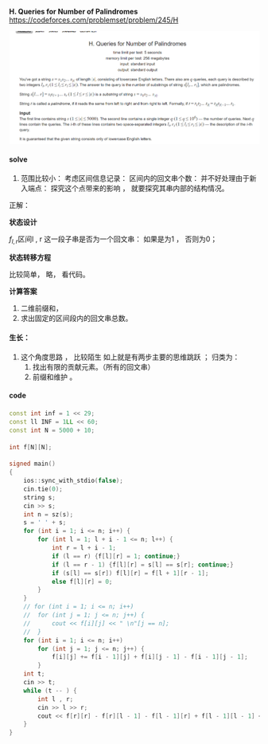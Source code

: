 **H. Queries for Number of Palindromes**
https://codeforces.com/problemset/problem/245/H

![image-20230509005336317](image-20230509005336317.png)



#### solve

1. 范围比较小： 考虑区间信息记录： 区间内的回文串个数： 并不好处理由于新入端点： 探究这个点带来的影响 ， 就要探究其串内部的结构情况。

正解： 

**状态设计**

$f_{l , r}$区间l   ,  r 这一段子串是否为一个回文串： 如果是为1  ， 否则为0；

**状态转移方程**

比较简单， 略， 看代码。

**计算答案**

1. 二维前缀和，
2. 求出固定的区间段内的回文串总数。

#### 生长：

1. 这个角度思路 ， 比较陌生 如上就是有两步主要的思维跳跃 ； 归类为： 
   1. 找出有限的贡献元素。（所有的回文串）
   2. 前缀和维护 。

#### code

```cpp
const int inf = 1 << 29;
const ll INF = 1LL << 60;
const int N = 5000 + 10;

int f[N][N];

signed main()
{
	ios::sync_with_stdio(false);
	cin.tie(0);
	string s;
	cin >> s;
	int n = sz(s);
	s = ' ' + s;
	for (int i = 1; i <= n; i++) {
		for (int l = 1; l + i - 1 <= n; l++) {
			int r = l + i - 1;
			if (l == r) {f[l][r] = 1; continue;}
			if (l == r - 1) {f[l][r] = s[l] == s[r]; continue;}
			if (s[l] == s[r]) f[l][r] = f[l + 1][r - 1];
			else f[l][r] = 0;
		}
	}
	// for (int i = 1; i <= n; i++)
	// 	for (int j = 1; j <= n; j++) {
	// 		cout << f[i][j] << " \n"[j == n];
	// 	}
	for (int i = 1; i <= n; i++)
		for (int j = 1; j <= n; j++) {
			f[i][j] += f[i - 1][j] + f[i][j - 1] - f[i - 1][j - 1];
		}
	int t;
	cin >> t;
	while (t -- ) {
		int l , r;
		cin >> l >> r;
		cout << f[r][r] - f[r][l - 1] - f[l - 1][r] + f[l - 1][l - 1] << "\n";
	}
}
```

